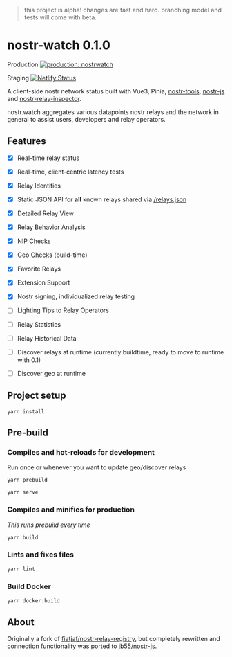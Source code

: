> this project is alpha! changes are fast and hard. branching model and tests will come with beta. 

# nostr-watch 0.1.0

Production [![production: nostrwatch](https://github.com/dskvr/nostr-watch/actions/workflows/deploy.yml/badge.svg)](https://github.com/dskvr/nostr-watch/actions/workflows/deploy.yml)

Staging [![Netlify Status](https://api.netlify.com/api/v1/badges/d99dd01e-2d30-48df-8fad-2969edaf04fa/deploy-status)](https://app.netlify.com/sites/nostrwatch/deploys)

A client-side nostr network status built with Vue3, Pinia, [nostr-tools](https://github.com/fiatjaf/nostr-tools), [nostr-js](https://github.com/jb55/nostr-js) and [nostr-relay-inspector](https://github.com/dskvr/nostr-relay-inspector). 

nostr.watch aggregates various datapoints nostr relays and the network in general to assist users, developers and relay operators. 

## Features
- [x] Real-time relay status 
- [x] Real-time, client-centric latency tests 
- [x] Relay Identities
- [x] Static JSON API for **all** known relays shared via [/relays.json](https://nostr.watch/relays.json)
- [x] Detailed Relay View
- [x] Relay Behavior Analysis
- [x] NIP Checks
- [x] Geo Checks (build-time)
- [x] Favorite Relays 
- [x] Extension Support 
- [x] Nostr signing, individualized relay testing 
- [ ] Lighting Tips to Relay Operators
- [ ] Relay Statistics 
- [ ] Relay Historical Data
- [ ] Discover relays at runtime (currently buildtime, ready to move to runtime with 0.1) 
- [ ] Discover geo at runtime


## Project setup
```
yarn install
```

## Pre-build


### Compiles and hot-reloads for development
Run once or whenever you want to update geo/discover relays 
```
yarn prebuild
```
```
yarn serve
```

### Compiles and minifies for production
_This runs prebuild every time_
```
yarn build
```

### Lints and fixes files
```
yarn lint
```

### Build Docker
```
yarn docker:build
```

## About
Originally a fork of [fiatjaf/nostr-relay-registry](http://github.com/fiatjaf/nostr-relay-registry), but completely rewritten and connection functionality was ported to [jb55/nostr-js](http://github.com/jb55/nostr-js).
